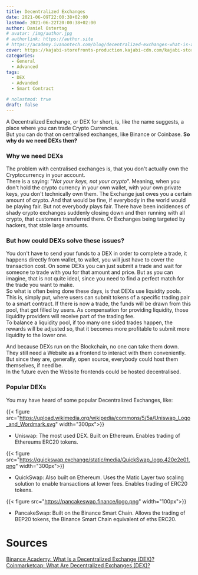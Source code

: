 ```yaml
---
title: Decentralized Exchanges
date: 2021-06-09T22:00:38+02:00
lastmod: 2021-06-22T20:00:38+02:00
author: Daniel Ostertag
# avatar: /img/author.jpg
# authorlink: https://author.site
# https://academy.ivanontech.com/blog/decentralized-exchanges-what-is-a-dex
cover: https://kajabi-storefronts-production.kajabi-cdn.com/kajabi-storefronts-production/blogs/19054/images/aUqR02WsSpecQCpQQow8_5c99e6f475cd1.jpg
categories:
  - General
  - Advanced
tags:
  - DEX
  - Advanded
  - Smart Contract

# nolastmod: true
draft: false
---
```


A Decentralized Exchange, or DEX for short, is, like the name suggests, a place where you can trade Crypto Currencies.  
But you can do that on centralised exchanges, like Binance or Coinbase. **So why do we need DEXs then?**
<!--more-->

### Why we need DEXs
The problem with centralised exchanges is, that you don't actually own the Cryptocurrency in your account.  
There is a saying: "*Not your keys, not your crypto*". Meaning, when you don't hold the crypto currency in your own wallet, with your own private keys, you don't technically own them. The Exchange just owes you a certain amount of crypto. And that would be fine, if everybody in the world would be playing fair. But not everybody plays fair. There have been incidences of shady crypto exchanges suddenly closing down and then running with all crypto, that customers transferred there. Or Exchanges being targeted by hackers, that stole large amounts.  

### But how could DEXs solve these issues?  
You don't have to send your funds to a DEX in order to complete a trade, it happens directly from wallet, to wallet, you will just have to cover the transaction cost. On some DEXs you can just submit a trade and wait for someone to trade with you for that amount and price. But as you can imagine, that is not quite ideal, since you need to find a perfect match for the trade you want to make.  
So what is often being done these days, is that DEXs use liquidity pools. This is, simply put, where users can submit tokens of a specific trading pair to a smart contract. If there is now a trade, the funds will be drawn from this pool, that got filled by users. As compensation for providing liquidity, those liquidity providers will receive part of the trading fee.  
To balance a liquidity pool, if too many one sided trades happen, the rewards will be adjusted so, that it becomes more profitable to submit more liquidity to the lower one.  

And because DEXs run on the Blockchain, no one can take them down. They still need a Website as a frontend to interact with them conveniently. But since they are, generally, open source, everybody could host them themselves, if need be.  
In the future even the Website frontends could be hosted decentralised. 

### Popular DEXs
You may have heard of some popular Decentralized Exchanges, like:  

{{< figure src="https://upload.wikimedia.org/wikipedia/commons/5/5a/Uniswap_Logo_and_Wordmark.svg" width="300px">}}
- Uniswap: The most used DEX. Built on Ethereum. Enables trading of Ethereums ERC20 tokens. 

{{< figure src="https://quickswap.exchange/static/media/QuickSwap_logo.420e2e01.png" width="300px">}}
- QuickSwap: Also built on Ethereum. Uses the Matic Layer two scaling solution to enable transactions at lower fees. Enables trading of ERC20 tokens. 

{{< figure src="https://pancakeswap.finance/logo.png" width="100px">}}
- PancakeSwap: Built on the Binance Smart Chain. Allows the trading of BEP20 tokens, the Binance Smart Chain equivalent of eths ERC20. 
 
# Sources
[Binance Academy: What Is a Decentralized Exchange (DEX)?](https://academy.binance.com/en/articles/what-is-a-decentralized-exchange-dex)  
[Coinmarketcap: What Are Decentralized Exchanges (DEX)?](https://coinmarketcap.com/alexandria/article/what-are-decentralized-exchanges-dex)  

